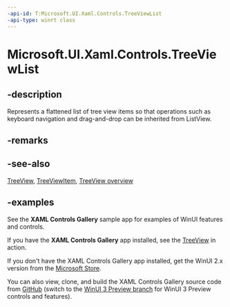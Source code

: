 ```yaml
---
-api-id: T:Microsoft.UI.Xaml.Controls.TreeViewList
-api-type: winrt class
---
```

<!-- Class syntax.
public class TreeViewList : ListView, ListView
-->

# Microsoft.UI.Xaml.Controls.TreeViewList

## -description

Represents a flattened list of tree view items so that operations such as keyboard navigation and drag-and-drop can be inherited from ListView.

## -remarks

## -see-also

[TreeView](treeview.md), [TreeViewItem](treeviewitem.md), [TreeView overview](/windows/apps/design/controls/tree-view)

## -examples

See the **XAML Controls Gallery** sample app for examples of WinUI features and controls.

If you have the **XAML Controls Gallery** app installed, see the [TreeView](xamlcontrolsgallery:/item/TreeView) in action.

If you don't have the XAML Controls Gallery app installed, get the WinUI 2.x version from the [Microsoft Store](https://www.microsoft.com/p/xaml-controls-gallery/9msvh128x2zt).

You can also view, clone, and build the XAML Controls Gallery source code from [GitHub](https://github.com/Microsoft/Xaml-Controls-Gallery) (switch to the [WinUI 3 Preview branch](https://github.com/microsoft/Xaml-Controls-Gallery/tree/winui3preview) for WinUI 3 Preview controls and features).
